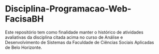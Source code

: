 # Disciplina-Programacao-Web-FacisaBH
Este repositório tem como finalidade manter o histórico de atividades avaliativas da disciplina citada acima no curso de Análise e Desenvolvimento de Sistemas da Faculdade de Ciências Sociais Aplicadas de Belo Horizonte.
